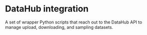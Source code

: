 # DataHub integration
A set of wrapper Python scripts that reach out to the DataHub API to manage
upload, downloading, and sampling datasets.
